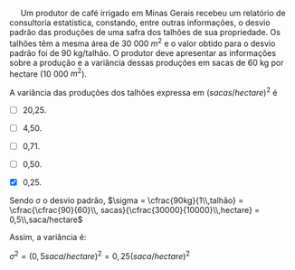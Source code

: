 

     Um produtor de café irrigado em Minas Gerais recebeu um relatório de consultoria estatística, constando, entre outras informações, o desvio padrão das produções de uma safra dos talhões de sua propriedade. Os talhões têm a mesma área de 30 000 $m^2$ e o valor obtido para o desvio padrão foi de 90 kg/talhão. O produtor deve apresentar as informações sobre a produção e a variância dessas produções em sacas de 60 kg por hectare (10 000 $m^2$).

A variância das produções dos talhões expressa em $(sacas/hectare)^2$ é



- [ ] 20,25.
- [ ] 4,50.
- [ ] 0,71.
- [ ] 0,50.
- [x] 0,25.


Sendo σ o desvio padrão, $\sigma = \cfrac{90kg}{1\\,talhão} = \cfrac{\cfrac{90}{60}\\, sacas}{\cfrac{30000}{10000}\\,hectare} = 0,5\\,saca/hectare$

Assim, a variância é:

$\sigma^2 = (0,5saca/hectare)^2 = 0,25(saca/hectare)^2$
